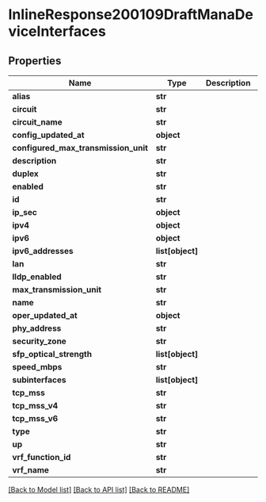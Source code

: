 # InlineResponse200109DraftManaDeviceInterfaces

## Properties
Name | Type | Description | Notes
------------ | ------------- | ------------- | -------------
**alias** | **str** |  | [optional] 
**circuit** | **str** |  | [optional] 
**circuit_name** | **str** |  | [optional] 
**config_updated_at** | **object** |  | [optional] 
**configured_max_transmission_unit** | **str** |  | [optional] 
**description** | **str** |  | [optional] 
**duplex** | **str** |  | [optional] 
**enabled** | **str** |  | [optional] 
**id** | **str** |  | [optional] 
**ip_sec** | **object** |  | [optional] 
**ipv4** | **object** |  | [optional] 
**ipv6** | **object** |  | [optional] 
**ipv6_addresses** | **list[object]** |  | [optional] 
**lan** | **str** |  | [optional] 
**lldp_enabled** | **str** |  | [optional] 
**max_transmission_unit** | **str** |  | [optional] 
**name** | **str** |  | [optional] 
**oper_updated_at** | **object** |  | [optional] 
**phy_address** | **str** |  | [optional] 
**security_zone** | **str** |  | [optional] 
**sfp_optical_strength** | **list[object]** |  | [optional] 
**speed_mbps** | **str** |  | [optional] 
**subinterfaces** | **list[object]** |  | [optional] 
**tcp_mss** | **str** |  | [optional] 
**tcp_mss_v4** | **str** |  | [optional] 
**tcp_mss_v6** | **str** |  | [optional] 
**type** | **str** |  | [optional] 
**up** | **str** |  | [optional] 
**vrf_function_id** | **str** |  | [optional] 
**vrf_name** | **str** |  | [optional] 

[[Back to Model list]](../README.md#documentation-for-models) [[Back to API list]](../README.md#documentation-for-api-endpoints) [[Back to README]](../README.md)

